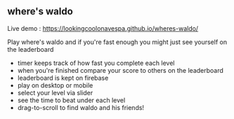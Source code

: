 where's waldo  
---
Live demo : https://lookingcoolonavespa.github.io/wheres-waldo/

Play where's waldo and if you're fast enough you might just see yourself on the leaderboard

- timer keeps track of how fast you complete each level
- when you're finished compare your score to others on the leaderboard
- leaderboard is kept on firebase
- play on desktop or mobile
- select your level via slider
- see the time to beat under each level
- drag-to-scroll to find waldo and his friends!
